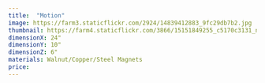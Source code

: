 ```yaml
---
title:  "Motion"
image: https://farm3.staticflickr.com/2924/14839412883_9fc29db7b2.jpg
thumbnail: https://farm4.staticflickr.com/3866/15151849255_c5170c3131_n.jpg
dimensionX: 24"
dimensionY: 10"
dimensionZ: 6"
materials: Walnut/Copper/Steel Magnets
price:
---
```

